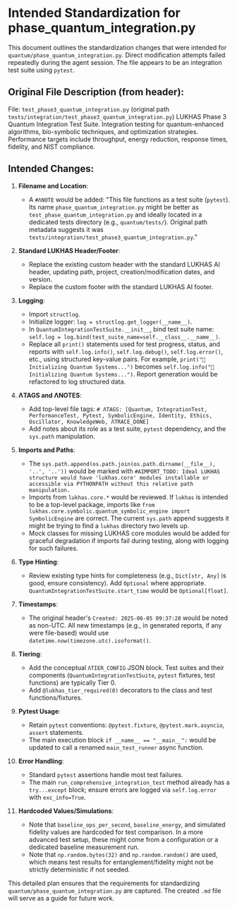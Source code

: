# Intended Standardization for phase_quantum_integration.py

This document outlines the standardization changes that were intended for `quantum/phase_quantum_integration.py`. Direct modification attempts failed repeatedly during the agent session. The file appears to be an integration test suite using `pytest`.

## Original File Description (from header):
File: `test_phase3_quantum_integration.py` (original path `tests/integration/test_phase3_quantum_integration.py`)
LUKHAS Phase 3 Quantum Integration Test Suite. Integration testing for quantum-enhanced algorithms, bio-symbolic techniques, and optimization strategies. Performance targets include throughput, energy reduction, response times, fidelity, and NIST compliance.

## Intended Changes:

1.  **Filename and Location**:
    *   A `#ΛNOTE` would be added: "This file functions as a test suite (`pytest`). Its name `phase_quantum_integration.py` might be better as `test_phase_quantum_integration.py` and ideally located in a dedicated tests directory (e.g., `quantum/tests/`). Original path metadata suggests it was `tests/integration/test_phase3_quantum_integration.py`."

2.  **Standard LUKHAS Header/Footer**:
    *   Replace the existing custom header with the standard LUKHAS AI header, updating path, project, creation/modification dates, and version.
    *   Replace the custom footer with the standard LUKHAS AI footer.

3.  **Logging**:
    *   Import `structlog`.
    *   Initialize logger: `log = structlog.get_logger(__name__)`.
    *   In `QuantumIntegrationTestSuite.__init__`, bind test suite name: `self.log = log.bind(test_suite_name=self.__class__.__name__)`.
    *   Replace all `print()` statements used for test progress, status, and reports with `self.log.info()`, `self.log.debug()`, `self.log.error()`, etc., using structured key-value pairs. For example, `print("🔧 Initializing Quantum Systems...")` becomes `self.log.info("🔧 Initializing Quantum Systems...")`. Report generation would be refactored to log structured data.

4.  **ΛTAGS and ΛNOTES**:
    *   Add top-level file tags: `# ΛTAGS: [Quantum, IntegrationTest, PerformanceTest, Pytest, SymbolicEngine, Identity, Ethics, Oscillator, KnowledgeWeb, ΛTRACE_DONE]`
    *   Add notes about its role as a test suite, `pytest` dependency, and the `sys.path` manipulation.

5.  **Imports and Paths**:
    *   The `sys.path.append(os.path.join(os.path.dirname(__file__), '..', '..'))` would be marked with `#AIMPORT_TODO: Ideal LUKHAS structure would have 'lukhas.core' modules installable or accessible via PYTHONPATH without this relative path manipulation.`
    *   Imports from `lukhas.core.*` would be reviewed. If `lukhas` is intended to be a top-level package, imports like `from lukhas.core.symbolic.quantum_symbolic_engine import SymbolicEngine` are correct. The current `sys.path` append suggests it might be trying to find a `lukhas` directory two levels up.
    *   Mock classes for missing LUKHAS core modules would be added for graceful degradation if imports fail during testing, along with logging for such failures.

6.  **Type Hinting**:
    *   Review existing type hints for completeness (e.g., `Dict[str, Any]` is good, ensure consistency). Add `Optional` where appropriate. `QuantumIntegrationTestSuite.start_time` would be `Optional[float]`.

7.  **Timestamps**:
    *   The original header's `Created: 2025-06-05 09:37:28` would be noted as non-UTC. All new timestamps (e.g., in generated reports, if any were file-based) would use `datetime.now(timezone.utc).isoformat()`.

8.  **Tiering**:
    *   Add the conceptual `ΛTIER_CONFIG` JSON block. Test suites and their components (`QuantumIntegrationTestSuite`, `pytest` fixtures, test functions) are typically Tier 0.
    *   Add `@lukhas_tier_required(0)` decorators to the class and test functions/fixtures.

9.  **Pytest Usage**:
    *   Retain `pytest` conventions: `@pytest.fixture`, `@pytest.mark.asyncio`, `assert` statements.
    *   The main execution block `if __name__ == "__main__":` would be updated to call a renamed `main_test_runner` async function.

10. **Error Handling**:
    *   Standard `pytest` assertions handle most test failures.
    *   The main `run_comprehensive_integration_test` method already has a `try...except` block; ensure errors are logged via `self.log.error` with `exc_info=True`.

11. **Hardcoded Values/Simulations**:
    *   Note that `baseline_ops_per_second`, `baseline_energy`, and simulated fidelity values are hardcoded for test comparison. In a more advanced test setup, these might come from a configuration or a dedicated baseline measurement run.
    *   Note that `np.random.bytes(32)` and `np.random.random()` are used, which means test results for entanglement/fidelity might not be strictly deterministic if not seeded.

This detailed plan ensures that the requirements for standardizing `quantum/phase_quantum_integration.py` are captured. The created `.md` file will serve as a guide for future work.
